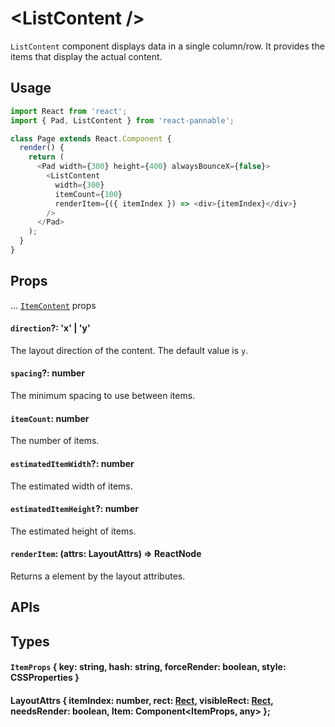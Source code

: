 # \<ListContent />

`ListContent` component displays data in a single column/row. It provides the items that display the actual content.

## Usage

```js
import React from 'react';
import { Pad, ListContent } from 'react-pannable';

class Page extends React.Component {
  render() {
    return (
      <Pad width={300} height={400} alwaysBounceX={false}>
        <ListContent
          width={300}
          itemCount={100}
          renderItem={({ itemIndex }) => <div>{itemIndex}</div>}
        />
      </Pad>
    );
  }
}
```

## Props

... [`ItemContent`](itemcontent.md#props) props

#### `direction`?: 'x' | 'y'

The layout direction of the content. The default value is `y`.

#### `spacing`?: number

The minimum spacing to use between items.

#### `itemCount`: number

The number of items.

#### `estimatedItemWidth`?: number

The estimated width of items.

#### `estimatedItemHeight`?: number

The estimated height of items.

#### `renderItem`: (attrs: LayoutAttrs) => ReactNode

Returns a element by the layout attributes.

## APIs

## Types

#### `ItemProps` { key: string, hash: string, forceRender: boolean, style: CSSProperties }

#### LayoutAttrs { itemIndex: number, rect: [Rect](types.md#rect--x-number-y-number-width-number-height-number-), visibleRect: [Rect](types.md#rect--x-number-y-number-width-number-height-number-), needsRender: boolean, Item: Component<ItemProps, any> };
